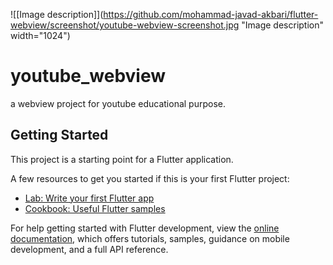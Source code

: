 ![[Image description]](https://github.com/mohammad-javad-akbari/flutter-webview/screenshot/youtube-webview-screenshot.jpg "Image description" width="1024")


# youtube_webview

a webview project for youtube educational purpose.

## Getting Started

This project is a starting point for a Flutter application.

A few resources to get you started if this is your first Flutter project:

- [Lab: Write your first Flutter app](https://docs.flutter.dev/get-started/codelab)
- [Cookbook: Useful Flutter samples](https://docs.flutter.dev/cookbook)

For help getting started with Flutter development, view the
[online documentation](https://docs.flutter.dev/), which offers tutorials,
samples, guidance on mobile development, and a full API reference.
